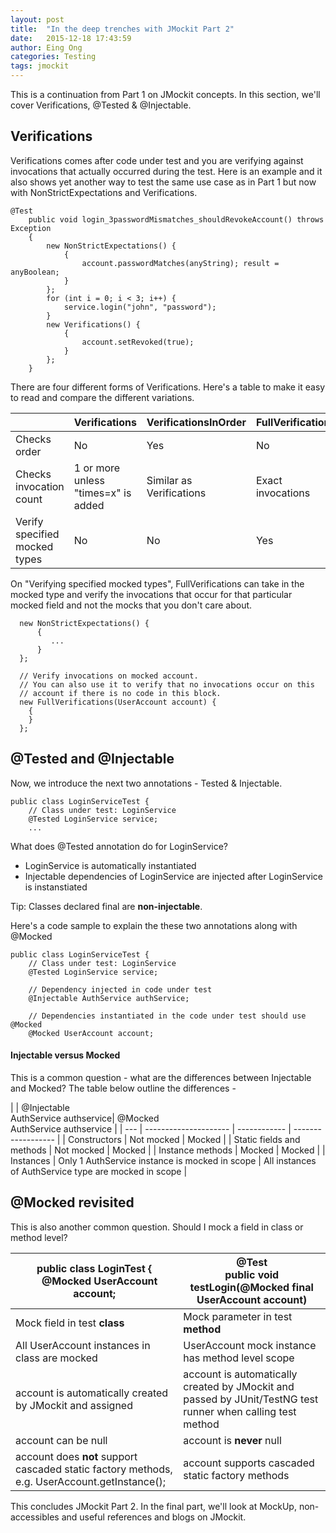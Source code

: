 ```yaml
---
layout: post
title:  "In the deep trenches with JMockit Part 2"
date:   2015-12-18 17:43:59
author: Eing Ong
categories: Testing
tags: jmockit
---
```

This is a continuation from Part 1 on JMockit concepts. In this section, we'll cover Verifications, @Tested & @Injectable.

<h2>Verifications</h2>

Verifications comes after code under test and you are verifying against invocations that actually occurred during the test. Here is an example and it also shows yet another way to test the same use case as in Part 1 but now with NonStrictExpectations and Verifications.

~~~
@Test
    public void login_3passwordMismatches_shouldRevokeAccount() throws Exception
    {
        new NonStrictExpectations() {
            {
                account.passwordMatches(anyString); result = anyBoolean;
            }
        };
        for (int i = 0; i < 3; i++) {
            service.login("john", "password");
        }
        new Verifications() {
            {
                account.setRevoked(true);
            }
        };
    }
~~~

There are four different forms of Verifications. Here's a table to make it easy to read and compare the different variations. 

|     | Verifications | VerificationsInOrder | FullVerifications | FullVerificationsInOrder | 
| --- | ------------- | -------------------- | ----------------- | ------------------------ |
| Checks order | No | Yes | No | Yes |
| Checks invocation count | 1 or more unless "times=x" is added | Similar as Verifications | Exact invocations | Similar as FullVerifications|
| Verify specified mocked types | No | No | Yes | Yes |

On "Verifying specified mocked types", FullVerifications can take in the mocked type and verify the invocations that occur for that particular mocked field and not the mocks that you don't care about.

~~~
  new NonStrictExpectations() {
      {
         ...
      }
  };

  // Verify invocations on mocked account.
  // You can also use it to verify that no invocations occur on this 
  // account if there is no code in this block.
  new FullVerifications(UserAccount account) {
    {
    }
  };
~~~

<h2>@Tested and @Injectable</h2>
Now, we introduce the next two annotations - Tested & Injectable. 

~~~
public class LoginServiceTest {
    // Class under test: LoginService
    @Tested LoginService service;
    ...
~~~

What does @Tested annotation do for LoginService?

- LoginService is automatically instantiated
- Injectable dependencies of LoginService are injected after LoginService is instanstiated

Tip: Classes declared final are <b>non-injectable</b>.

Here's a code sample to explain the these two annotations along with @Mocked

~~~
public class LoginServiceTest {
    // Class under test: LoginService
    @Tested LoginService service;
 
    // Dependency injected in code under test
    @Injectable AuthService authService;

    // Dependencies instantiated in the code under test should use @Mocked
    @Mocked UserAccount account;
~~~

<h4>Injectable versus Mocked</h4>
This is a common question - what are the differences between Injectable and Mocked? The table below outline the differences -

|     | @Injectable <br>AuthService authservice| @Mocked<br>AuthService authservice |
| --- | --------------------- | ------------ | ------------------ |
| Constructors | Not mocked | Mocked |
| Static fields and methods | Not mocked | Mocked |
| Instance methods | Mocked | Mocked |
| Instances | Only 1 AuthService instance is mocked in scope | All instances of AuthService type are mocked in scope |


<h2>@Mocked revisited</h2>
This is also another common question. Should I mock a field in class or method level?

| public class LoginTest {<br>&nbsp;&nbsp;&nbsp;&nbsp;@Mocked UserAccount account;| @Test<br>public void testLogin(@Mocked final UserAccount account)  |
| --------------------- | ------------ |
| Mock field in test <b>class</b> | Mock parameter in test <b>method</b> |
| All UserAccount instances in class are mocked | UserAccount mock instance has method level scope |
| account is automatically created by JMockit and assigned | account is automatically created by JMockit and passed by JUnit/TestNG test runner when calling test method|
| account can be null | account is <b>never</b> null| 
| account does <b>not</b> support cascaded static factory methods, e.g. UserAccount.getInstance();| account supports cascaded static factory methods |

This concludes JMockit Part 2. In the final part, we'll look at MockUp, non-accessibles and useful references and blogs on JMockit.
